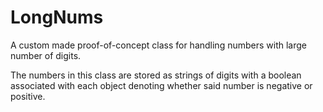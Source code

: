 # LongNums
A custom made proof-of-concept class for handling numbers with large number of digits.

The numbers in this class are stored as strings of digits with a boolean associated with each object denoting whether said 
number is negative or positive.
